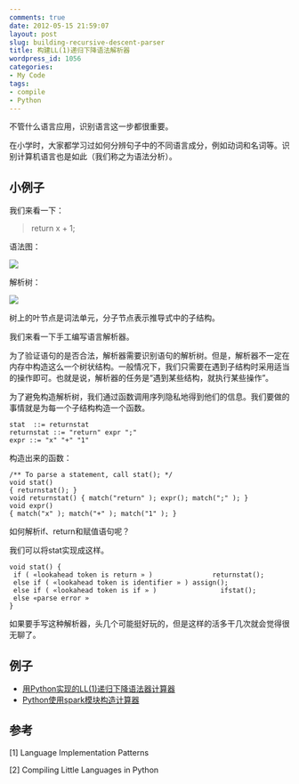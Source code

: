 ```yaml
---
comments: true
date: 2012-05-15 21:59:07
layout: post
slug: building-recursive-descent-parser
title: 构建LL(1)递归下降语法解析器
wordpress_id: 1056
categories:
- My Code
tags:
- compile
- Python
---
```


不管什么语言应用，识别语言这一步都很重要。

在小学时，大家都学习过如何分辨句子中的不同语言成分，例如动词和名词等。识别计算机语言也是如此（我们称之为语法分析）。


## 小例子


我们来看一下：


> return x + 1;


语法图：<!-- more -->

[![](http://everet.org/wp-content/uploads/2012/05/Screenshot-from-2012-05-15-210601.png)](http://everet.org/wp-content/uploads/2012/05/Screenshot-from-2012-05-15-210601.png)

解析树：

[![](http://everet.org/wp-content/uploads/2012/05/Screenshot-from-2012-05-15-210616.png)](http://everet.org/wp-content/uploads/2012/05/Screenshot-from-2012-05-15-210616.png)

树上的叶节点是词法单元，分子节点表示推导式中的子结构。

我们来看一下手工编写语言解析器。

为了验证语句的是否合法，解析器需要识别语句的解析树。但是，解析器不一定在内存中构造这么一个树状结构。一般情况下，我们只需要在遇到子结构时采用适当的操作即可。也就是说，解析器的任务是“遇到某些结构，就执行某些操作”。

为了避免构造解析树，我们通过函数调用序列隐私地得到他们的信息。我们要做的事情就是为每一个子结构构造一个函数。

```
stat  ::= returnstat
returnstat ::= "return" expr ";"
expr ::= "x" "+" "1"
```

构造出来的函数：

```
/** To parse a statement, call stat(); */
void stat()
{ returnstat(); }
void returnstat() { match("return" ); expr(); match(";" ); }
void expr()
{ match("x" ); match("+" ); match("1" ); }
```

如何解析if、return和赋值语句呢？

我们可以将stat实现成这样。

```
void stat() {
 if ( «lookahead token is return » )               returnstat();
 else if ( «lookahead token is identifier » ) assign();
 else if ( «lookahead token is if » )                ifstat();
 else «parse error »
}
```


如果要手写这种解析器，头几个可能挺好玩的，但是这样的活多干几次就会觉得很无聊了。


## 例子

  * [用Python实现的LL(1)递归下降语法器计算器](http://everet.org/2012/05/calculator-by-recursive-descent-parser.html)
  * [Python使用spark模块构造计算器](http://everet.org/2012/05/python-spark-calculator.html)


## 参考

[1] Language Implementation Patterns

[2] Compiling Little Languages in Python
